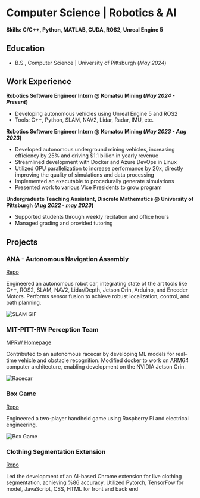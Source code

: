 # Computer Science | Robotics & AI
#### Skills: C/C++, Python, MATLAB, CUDA, ROS2, Unreal Engine 5

## Education		        		
- B.S., Computer Science | University of Pittsburgh (_May 2024_)

## Work Experience
**Robotics Software Engineer Intern @ Komatsu Mining (_May 2024 - Present_)**
- Developing autonomous vehicles using Unreal Engine 5 and ROS2
- Tools: C++, Python, SLAM, NAV2, Lidar, Radar, IMU, etc.

**Robotics Software Engineer Intern @ Komatsu Mining (_May 2023 - Aug 2023_)**
- Developed autonomous underground mining vehicles, increasing efficiency by 25% and driving $1.1 billion in yearly revenue
- Streamlined development with Docker and Azure DevOps in Linux
- Utilized GPU parallelization to increase performance by 20x, directly improving the quality of simulations and data processing
- Implemented an executable to procedurally generate simulations
- Presented work to various Vice Presidents to grow program

**Undergraduate Teaching Assistant, Discrete Mathematics @ University of Pittsburgh (_Aug 2022 - may 2023_)**
- Supported students through weekly recitation and office hours
- Managed grading and provided tutoring

## Projects
### ANA - Autonomous Navigation Assembly
[Repo](https://github.com/Razzi86/ana_bot)

Engineered an autonomous robot car, integrating state of the art tools like C++, ROS2, SLAM, NAV2, Lidar/Depth, Jetson Orin, Arduino, and Encoder Motors. Performs sensor fusion to achieve robust localization, control, and path planning.

![SLAM GIF](https://github.com/Razzi86/Razzi86.github.io/blob/main/assets/img/slam.gif?raw=true)

### MIT-PITT-RW Perception Team
[MPRW Homepage](https://driverless.mit.edu/mitpittrw)

Contributed to an autonomous racecar by developing ML models for real-time vehicle and obstacle recognition. Modified docker to work on ARM64 computer architecture, enabling development on the NVIDIA Jetson Orin.

![Racecar](https://www.raspitt.org/images/mprw/ourcar2%20-%20Copy.jpg)


### Box Game
[Repo](https://github.com/Razzi86/Box_Game)

Engineered a two-player handheld game using Raspberry Pi and electrical engineering.

![Box Game](https://user-images.githubusercontent.com/75161978/150026568-e0e3128b-62fe-46e0-8622-36bca743b56f.gif)


### Clothing Segmentation Extension
[Repo]({https://github.com/DW-Han/fashion-segmentation-repo)

Led the development of an AI-based Chrome extension for live clothing segmentation, achieving %86 accuracy. Utilized Pytorch, TensorFow for model, JavaScript, CSS, HTML for front and back end

